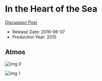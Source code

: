 # In the Heart of the Sea

[Discussion Post](https://www.avsforum.com/threads/bass-eq-for-filtered-movies.2995212/post-56788366)

* Release Date: 2016-06-07
* Production Year: 2015

## Atmos

![img 0](https://fanart.tv/fanart/movies/205775/moviethumb/in-the-heart-of-the-sea-5648568083047.jpg)

![img 1](https://i.imgur.com/y5ItEYe.png)

